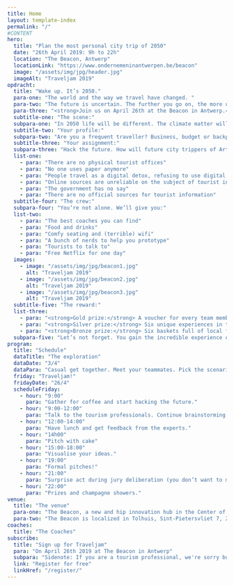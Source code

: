 ```yaml
---
title: Home
layout: template-index
permalink: "/"
#CONTENT
hero:
  title: "Plan the most personal city trip of 2050"
  date: "26th April 2019: 9h to 22h"
  location: "The Beacon, Antwerp"
  locationLink: "https://www.ondernemeninantwerpen.be/beacon"
  image: "/assets/img/jpg/header.jpg"
  imageAlt: "Traveljam 2019"
opdracht:
  title: "Wake up. It’s 2050."
  para-one: "The world and the way we travel have changed. "
  para-two: "The future is uncertain. The further you go on, the more uncertain it will become."
  para-three: "<strong>Join us on April 26th at the Beacon in Antwerp.</strong> You will explore the future of city trips. Not one, but six alternative futures. To understand, overturn and unravel the new way of planning short travel.<br> <br> <a href='/register' class='c-btn c-btn--primary'>Register now for free</a>"
  subtitle-one: "The scene:"
  subpara-one: "In 2050 life will be different. The climate matter will have been settled and we will have cured dreadful diseases. Yet, the way we gather and consume information will never stop evolving. How will we hunt for leisure activities in a foreign city?"
  subtitle-two: "Your profile:"
  subpara-two: "Are you a frequent traveller? Business, budget or backpack? A student or a designer?<br /> We need you. Help us shape the experience of city trip planning in 2050."
  subtitle-three: "Your assignment:"
  subpara-three: "Hack the future. How will future city trippers of Art Cities in Flanders and Brussels gather and consume tourist information? Think big and bold. But first, choose one of these possible futures:"
  list-one:
    - para: "There are no physical tourist offices"
    - para: "No one uses paper anymore"
    - para: "People travel as a digital detox, refusing to use digital devices on holidays"
    - para: "Online sources are unreliable on the subject of tourist information"
    - para: "The government has no say"
    - para: "There are no official sources for tourist information"
  subtitle-four: "The crew:"
  subpara-four: "You’re not alone. We’ll give you:"
  list-two:
    - para: "The best coaches you can find"
    - para: "Food and drinks"
    - para: "Comfy seating and (terrible) wifi"
    - para: "A bunch of nerds to help you prototype"
    - para: "Tourists to talk to"
    - para: "Free Netflix for one day"
  images:
    - image: "/assets/img/jpg/beacon1.jpg"
      alt: "Traveljam 2019"
    - image: "/assets/img/jpg/beacon2.jpg"
      alt: "Traveljam 2019"
    - image: "/assets/img/jpg/beacon3.jpg"
      alt: "Traveljam 2019"
  subtitle-five: "The reward:"
  list-three:
    - para: "<strong>Gold prize:</strong> A voucher for every team member, offering an overnight stay (incl. breakfast) and a City card for 2 in one of the six organising cities."
    - para: "<strong>Silver prize:</strong> Six unique experiences in the six different cities, combined with a fine lunch for 2. Pick one!"
    - para: "<strong>Bronze prize:</strong> Six baskets full of local food and drinks from the organising cities."
  subpara-five: "Let’s not forget. You gain the incredible experience of meeting new people, that share the same passion. Travelling and dreaming of a better future."
program:
  title: "Schedule"
  dataTitle: "The exploration"
  dataDate: "3/4"
  dataPara: "Casual get together. Meet your teammates. Pick the scenario you’re going to hack. The problem statements will be discussed. Challenges will be explained in full. <br> We start at 19:00 sharp! Food available from 18:00."
  friday: "Traveljam!"
  fridayDate: "26/4"
  scheduleFriday:
    - hour: "9:00"
      para: "Gather for coffee and start hacking the future."
    - hour: "9:00-12:00"
      para: "Talk to the tourism professionals. Continue brainstorming."
    - hour: "12:00-14:00"
      para: "Have lunch and get feedback from the experts."
    - hour: "14h00"
      para: "Pitch with cake"
    - hour: "15:00-18:00"
      para: "Visualise your ideas."
    - hour: "19:00"
      para: "Formal pitches!"
    - hour: "21:00"
      para: "Surprise act during jury deliberation (you don’t want to miss this!)"
    - hour: "22:00"
      para: "Prizes and champagne showers."
venue:
  title: "The venue"
  para-one: "The Beacon, a new and hip innovation hub in the Center of Antwerp. With view of the MAS. You will be surrounded by people collaborating on the future of our cities. The Beacon is 7 minutes walking from the Great Market Place. Rest assured, there are plenty of tourists to interview if needed."
  para-two: "The Beacon is localized in Tolhuis, Sint-Pietersvliet 7, 2000 Antwerpen. Easily accessible by car, bike and public transport.<br> <br><a href='https://www.ondernemeninantwerpen.be/sites/default/files/documents/181025_SD_Antwerpen_Bereikbaarheidsfiches_Tolhuis.pdf' class='c-link'>Find your way to the Beacon (pdf) </a>"
coaches:
  title: "The Coaches"
subscribe:
  title: "Sign up for Traveljam"
  para: "On April 26th 2019 at The Beacon in Antwerp"
  subpara: "Sidenote: If you are a tourism professional, we're sorry but you won't be able to participate. You already know too much :-)"
  link: "Register for free"
  linkHref: "/register/"
---
```


